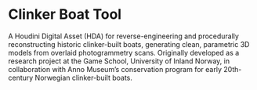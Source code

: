 # Clinker Boat Tool

A Houdini Digital Asset (HDA) for reverse-engineering and procedurally reconstructing historic clinker-built boats, generating clean, parametric 3D models from overlaid photogrammetry scans. Originally developed as a research project at the Game School, University of Inland Norway, in collaboration with Anno Museum’s conservation program for early 20th-century Norwegian clinker-built boats.